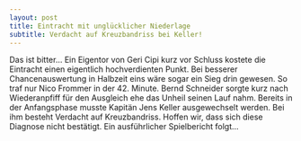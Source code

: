 ```yaml
---
layout: post
title: Eintracht mit unglücklicher Niederlage
subtitle: Verdacht auf Kreuzbandriss bei Keller!
---
```


Das ist bitter... Ein Eigentor von Geri Cipi kurz vor Schluss kostete die Eintracht einen eigentlich hochverdienten Punkt. Bei besserer Chancenauswertung in Halbzeit eins wäre sogar ein Sieg drin gewesen. So traf nur Nico Frommer in der 42. Minute. Bernd Schneider sorgte kurz nach Wiederanpfiff für den Ausgleich ehe das Unheil seinen Lauf nahm. Bereits in der Anfangsphase musste Kapitän Jens Keller ausgewechselt werden. Bei ihm besteht Verdacht auf Kreuzbandriss. Hoffen wir, dass sich diese Diagnose nicht bestätigt. Ein ausführlicher Spielbericht folgt...


